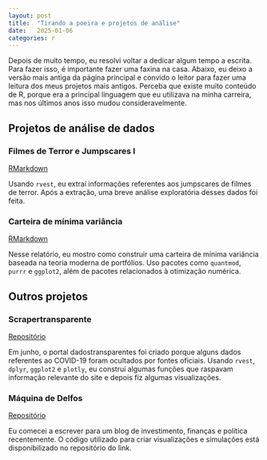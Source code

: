 ```yaml
---
layout: post
title:  "Tirando a poeira e projetos de análise"
date:   2025-01-06
categories: r
--- 
```


Depois de muito tempo, eu resolvi voltar a dedicar algum tempo a escrita. Para fazer isso, é importante fazer uma faxina na casa. Abaixo, eu deixo a versão mais antiga da página principal e convido o leitor para fazer uma leitura dos meus projetos mais antigos. Perceba que existe muito conteúdo de R, porque era a principal linguagem que eu utilizava na minha carreira, mas nos últimos anos isso mudou consideravelmente.


## Projetos de análise de dados

### Filmes de Terror e Jumpscares I

[RMarkdown](https://htmlpreview.github.io/?https://github.com/jclmntn/datapractice/blob/master/jumpscare%20analysis/analysis%20I/jumpscareana.html)

Usando `rvest`, eu extraí informações referentes aos jumpscares de filmes de terror. Após a extração, uma breve análise exploratória desses dados foi feita. 

### Carteira de mínima variância

[RMarkdown](https://htmlpreview.github.io/?https://github.com/jclmntn/datapractice/blob/master/cartmin/projeto.nb.html)

Nesse relatório, eu mostro como construir uma carteira de mínima variância baseada na teoria moderna de portfólios. Uso pacotes como `quantmod`, `purrr` e `ggplot2`, além de pacotes relacionados à otimização numérica. 

## Outros projetos

### Scrapertransparente

[Repositório](https://github.com/jclmntn/scrapertransparente)

Em junho, o portal dadostransparentes foi criado porque alguns dados referentes ao COVID-19 foram ocultados por fontes oficiais. Usando `rvest`, `dplyr`, `ggplot2` e `plotly`, eu construí algumas funções que raspavam informação relevante do site e depois fiz algumas visualizações. 

### Máquina de Delfos
[Repositório](https://github.com/jclmntn/maquinadelfos)

Eu comecei a escrever para um blog de investimento, finanças e política recentemente. O código utilizado para criar visualizações e simulações está disponibilizado no repositório do link.